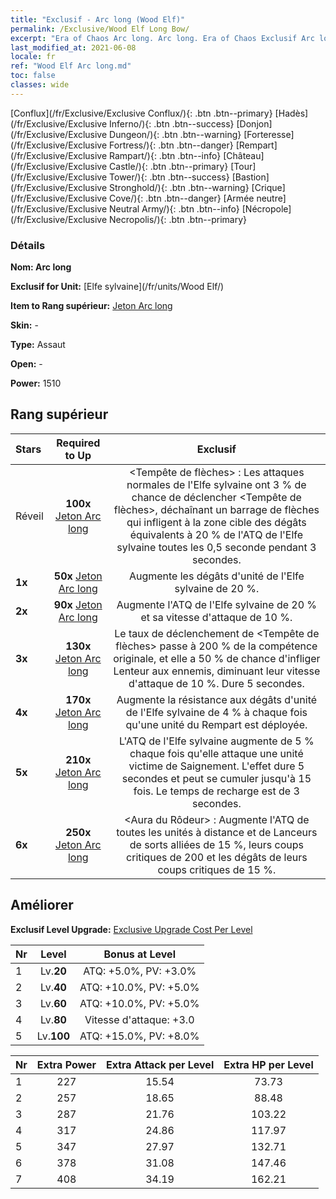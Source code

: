 ```yaml
---
title: "Exclusif - Arc long (Wood Elf)"
permalink: /Exclusive/Wood Elf Long Bow/
excerpt: "Era of Chaos Arc long. Arc long. Era of Chaos Exclusif Arc long. Elfe sylvaine Exclusif."
last_modified_at: 2021-06-08
locale: fr
ref: "Wood Elf Arc long.md"
toc: false
classes: wide
---
```

 [Conflux](/fr/Exclusive/Exclusive Conflux/){: .btn .btn--primary} [Hadès](/fr/Exclusive/Exclusive Inferno/){: .btn .btn--success} [Donjon](/fr/Exclusive/Exclusive Dungeon/){: .btn .btn--warning} [Forteresse](/fr/Exclusive/Exclusive Fortress/){: .btn .btn--danger} [Rempart](/fr/Exclusive/Exclusive Rampart/){: .btn .btn--info} [Château](/fr/Exclusive/Exclusive Castle/){: .btn .btn--primary} [Tour](/fr/Exclusive/Exclusive Tower/){: .btn .btn--success} [Bastion](/fr/Exclusive/Exclusive Stronghold/){: .btn .btn--warning} [Crique](/fr/Exclusive/Exclusive Cove/){: .btn .btn--danger} [Armée neutre](/fr/Exclusive/Exclusive Neutral Army/){: .btn .btn--info} [Nécropole](/fr/Exclusive/Exclusive Necropolis/){: .btn .btn--primary} 

### Détails
 **Nom: Arc long** 

 **Exclusif for Unit:** [Elfe sylvaine](/fr/units/Wood Elf/) 

 **Item to Rang supérieur:** [Jeton Arc long](/ItemsFR/con_914/)

 **Skin:** -

 **Type:** Assaut

 **Open:** -

 **Power:** 1510

## Rang supérieur

  |     Stars    |  Required to Up | Exclusif |
  |:-------------|:---------------:|:---------------:|
  |  Réveil  | **100x** [Jeton Arc long](/ItemsFR/con_914/) | <Tempête de flèches> : Les attaques normales de l'Elfe sylvaine ont 3 % de chance de déclencher <Tempête de flèches>, déchaînant un barrage de flèches qui infligent à la zone cible des dégâts équivalents à 20 % de l'ATQ de l'Elfe sylvaine toutes les 0,5 seconde pendant 3 secondes. |
  | **1x** <i class="fas fa-star"/> | **50x** [Jeton Arc long](/ItemsFR/con_914/) | Augmente les dégâts d'unité de l'Elfe sylvaine de 20 %. |
  | **2x** <i class="fas fa-star"/> | **90x** [Jeton Arc long](/ItemsFR/con_914/) | Augmente l'ATQ de l'Elfe sylvaine de 20 % et sa vitesse d'attaque de 10 %. |
  | **3x** <i class="fas fa-star"/> | **130x** [Jeton Arc long](/ItemsFR/con_914/) | Le taux de déclenchement de <Tempête de flèches> passe à 200 % de la compétence originale, et elle a 50 % de chance d'infliger Lenteur aux ennemis, diminuant leur vitesse d'attaque de 10 %. Dure 5 secondes. |
  | **4x** <i class="fas fa-star"/> | **170x** [Jeton Arc long](/ItemsFR/con_914/) | Augmente la résistance aux dégâts d'unité de l'Elfe sylvaine de 4 % à chaque fois qu'une unité du Rempart est déployée. |
  | **5x** <i class="fas fa-star"/> | **210x** [Jeton Arc long](/ItemsFR/con_914/) | L'ATQ de l'Elfe sylvaine augmente de 5 % chaque fois qu'elle attaque une unité victime de Saignement. L'effet dure 5 secondes et peut se cumuler jusqu'à 15 fois. Le temps de recharge est de 3 secondes. |
  | **6x** <i class="fas fa-star"/> | **250x** [Jeton Arc long](/ItemsFR/con_914/) | <Aura du Rôdeur> : Augmente l'ATQ de toutes les unités à distance et de Lanceurs de sorts alliées de 15 %, leurs coups critiques de 200 et les dégâts de leurs coups critiques de 15 %. |


## Améliorer
 **Exclusif Level Upgrade:** [Exclusive Upgrade Cost Per Level](/Exclusive/ExclusiveUpgradeCostPerLevel/)

  |  Nr  |   Level  | Bonus at Level |
  |:-----|:--------:|:--------------:|
  | 1 | Lv.**20** | ATQ: +5.0%, PV: +3.0% |
  | 2 | Lv.**40** | ATQ: +10.0%, PV: +5.0% |
  | 3 | Lv.**60** | ATQ: +10.0%, PV: +5.0% |
  | 4 | Lv.**80** | Vitesse d'attaque: +3.0 |
  | 5 | Lv.**100** | ATQ: +15.0%, PV: +8.0% |


  |  Nr  |  Extra Power | Extra Attack per Level | Extra HP per Level |
  |:-----|:--------:|:--------:|:--------:|
  | 1 | 227 | 15.54 | 73.73 |
  | 2 | 257 | 18.65 | 88.48 |
  | 3 | 287 | 21.76 | 103.22 |
  | 4 | 317 | 24.86 | 117.97 |
  | 5 | 347 | 27.97 | 132.71 |
  | 6 | 378 | 31.08 | 147.46 |
  | 7 | 408 | 34.19 | 162.21 |


